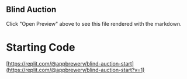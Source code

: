 ## Blind Auction

Click "Open Preview" above to see this file rendered with the markdown.

# Starting Code

[https://replit.com/@appbrewery/blind-auction-start](https://replit.com/@appbrewery/blind-auction-start?v=1)





